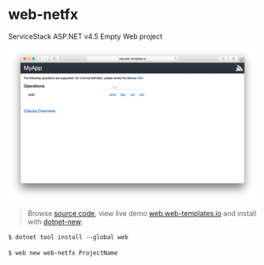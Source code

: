 # web-netfx

ServiceStack ASP.NET v4.5 Empty Web project

[![](https://raw.githubusercontent.com/ServiceStack/Assets/master/csharp-templates/web.png)](http://web.web-templates.io/)

> Browse [source code](https://github.com/NetFrameworkTemplates/web-netfx), view live demo [web.web-templates.io](http://web.web-templates.io) and install with [dotnet-new](http://docs.servicestack.net/dotnet-new):

    $ dotnet tool install --global web

    $ web new web-netfx ProjectName

